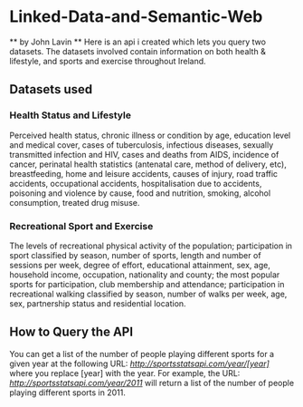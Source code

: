 # Linked-Data-and-Semantic-Web

** by John Lavin **
Here is an api i created which lets you query two datasets. The datasets involved contain information on both health & lifestyle, and sports and exercise throughout Ireland.

## Datasets used
### Health Status and Lifestyle

Perceived health status, chronic illness or condition by age, education level and medical cover, cases of tuberculosis, infectious diseases, sexually transmitted infection and HIV, cases and deaths from AIDS, incidence of cancer, perinatal health statistics (antenatal care, method of delivery, etc), breastfeeding, home and leisure accidents, causes of injury, road traffic accidents, occupational accidents, hospitalisation due to accidents, poisoning and violence by cause, food and nutrition, smoking, alcohol consumption, treated drug misuse.


### Recreational Sport and Exercise

The levels of recreational physical activity of the population; participation in sport classified by season, number of sports, length and number of sessions per week, degree of effort, educational attainment, sex, age, household income, occupation, nationality and county; the most popular sports for participation, club membership and attendance; participation in recreational walking classified by season, number of walks per week, age, sex, partnership status and residential location.


## How to Query the API
You can get a list of the number of people playing different sports for a given year at the following URL:
*http://sportsstatsapi.com/year/[year]*
where you replace [year] with the year.
For example, the URL:
*http://sportsstatsapi.com/year/2011*
will return a list of the number of people playing different sports in 2011.

